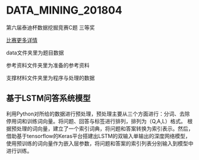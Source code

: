 # DATA_MINING_201804
 第六届泰迪杯数据挖掘竞赛C题 三等奖
 
 [比赛更多详情](http://www.tipdm.org/bdrace/tzjingsai/20170921/1253.html#sHref)
 
 data文件夹里为题目数据
 
 参考资料文件夹里为准备的参考资料

 支撑材料文件夹里为程序与处理的数据
 
 ## 基于LSTM问答系统模型
 利用Python对所给的数据进行预处理，预处理主要从三个方面进行：分词、去除停用词和训练词向量。将问题、回答与标签进行排列，排列为（Q,A,L）格式。
 根据预处理的词向量，建立了一个索引词典，将问题和答案转换为索引表示。然后，借助基于tensorflow的Keras平台搭建出LSTM的双输入单输出的深度网络模型，使用预训练的词向量作为嵌入层参数，将问题和答案的索引列表分别输入到模型中进行训练。